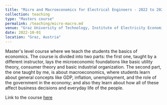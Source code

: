 ```yaml
---
title: "Micro and Macroeconomics for Electrical Engineers - 2022 to 2024"
collection: teaching
type: "Masters course"
permalink: /teaching/micro-macro.md
venue: "Graz University of Technology, Institute of Electricity Economics and Energy Innovation"
date: 2022-10-01
location: "Graz, Austria"
---
```


Master's level course where we teach the students the basics of economics. The course is divided into two
parts: the first one, taught by a different instructor, lays the microeconomic foundations like basic utility theory,
consumer theory and basic industrial organization. The second part, the one taught by me, is about macroeconomics,
where students learn about general concepts like GDP, inflation, unemployment, and the role of the government
in the economy; and also they learn about how all of these affect business decisions and everyday life of the people.

Link to the course [here](https://online.tugraz.at/tug_online/ee/ui/ca2/app/desktop/#/slc.tm.cp/student/courses/529868?$scrollTo=toc_overview)
